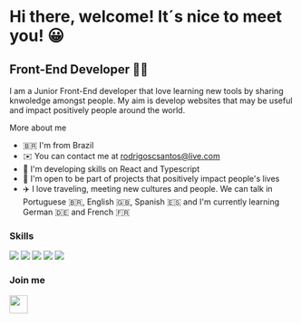 Hi there, welcome! It´s nice to meet you! 😀
==========================

Front-End Developer 👨‍💻
-----------------------------

I am a Junior Front-End developer that love learning new tools by sharing knwoledge amongst people. My aim is develop websites that may be useful and impact positively people around the world. 

More about me

* 🇧🇷  I'm from Brazil
* ✉️  You can contact me at [rodrigoscsantos@live.com](mailto:rodrigoscsantos@live.com)
* 🧠  I'm developing skills on React and Typescript
* 🤝  I'm open to be part of projects that positively impact people's lives
* ✈️  I love traveling, meeting new cultures and people. We can talk in Portuguese 🇧🇷, English 🇬🇧, Spanish 🇪🇸 and I'm currently learning German 🇩🇪 and French 🇫🇷 


### Skills

<p align="left">
<img src="https://img.shields.io/badge/HTML5-E34F26?style=for-the-badge&logo=html5&logoColor=white"> <img src="https://img.shields.io/badge/CSS3-1572B6?style=for-the-badge&logo=css3&logoColor=white"> <img src="https://img.shields.io/badge/JavaScript-323330?style=for-the-badge&logo=javascript&logoColor=F7DF1E"> <img src="https://img.shields.io/badge/React-20232A?style=for-the-badge&logo=react&logoColor=61DAFB"> <img src="https://img.shields.io/badge/TypeScript-007ACC?style=for-the-badge&logo=typescript&logoColor=white">
</p>

### Join me 

<p align="left"> <a href="https://www.linkedin.com/in/rodrigo-costa-santos" target="_blank" rel="noreferrer"><img src="https://raw.githubusercontent.com/danielcranney/readme-generator/main/public/icons/socials/linkedin.svg" width="32" height="32" /></a> </p>

##
